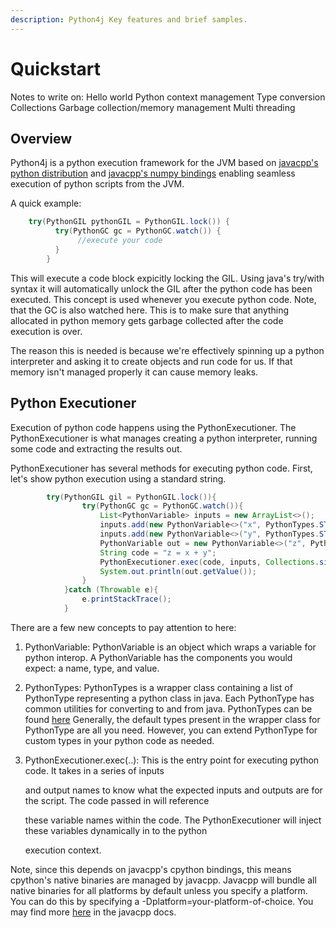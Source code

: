 ```yaml
---
description: Python4j Key features and brief samples.
---
```


# Quickstart

Notes to write on: Hello world Python context management Type conversion Collections Garbage collection/memory management Multi threading

## Overview

Python4j is a python execution framework for the JVM based on [javacpp's python distribution](https://github.com/bytedeco/javacpp-presets/tree/master/cpython) and [javacpp's numpy bindings](https://github.com/bytedeco/javacpp-presets/tree/master/numpy) enabling seamless execution of python scripts from the JVM.

A quick example:

```java
    try(PythonGIL pythonGIL = PythonGIL.lock()) {
          try(PythonGC gc = PythonGC.watch()) {
               //execute your code
          }
        }
```

This will execute a code block expicitly locking the GIL. Using java's try/with syntax it will automatically unlock the GIL after the python code has been executed. This concept is used whenever you execute python code. Note, that the GC is also watched here. This is to make sure that anything allocated in python memory gets garbage collected after the code execution is over.

The reason this is needed is because we're effectively spinning up a python interpreter and asking it to create objects and run code for us. If that memory isn't managed properly it can cause memory leaks.

## Python Executioner

Execution of python code happens using the PythonExecutioner. The PythonExecutioner is what manages creating a python interpreter, running some code and extracting the results out.

PythonExecutioner has several methods for executing python code. First, let's show python execution using a standard string.

```java
        try(PythonGIL gil = PythonGIL.lock()){
                try(PythonGC gc = PythonGC.watch()){
                    List<PythonVariable> inputs = new ArrayList<>();
                    inputs.add(new PythonVariable<>("x", PythonTypes.STR, "Hello "));
                    inputs.add(new PythonVariable<>("y", PythonTypes.STR, "World"));
                    PythonVariable out = new PythonVariable<>("z", PythonTypes.STR);
                    String code = "z = x + y";
                    PythonExecutioner.exec(code, inputs, Collections.singletonList(out));
                    System.out.println(out.getValue());
                }
            }catch (Throwable e){
                e.printStackTrace();
            }
```

There are a few new concepts to pay attention to here:

1. PythonVariable: PythonVariable is an object which wraps a variable for python interop. A PythonVariable has the components you would expect: a name, type, and value.
2. PythonTypes: PythonTypes is a wrapper class containing a list of PythonType representing a python class in java. Each PythonType has common utilities for converting to and from java. PythonTypes can be found [here](https://github.com/eclipse/deeplearning4j/blob/%20c715aea405980eb043420af86c671032bbb78ec6/python4j/python4j-core/src/main/java/org/nd4j/python4j/PythonTypes.java) Generally, the default types present in the wrapper class for PythonType are all you need. However, you can extend PythonType for custom types in your python code as needed.
3.  PythonExecutioner.exec(..): This is the entry point for executing python code.  It takes in a series of inputs

    and output names to know what the expected inputs and outputs are for the script. The code passed in will reference

    these variable names within the code. The PythonExecutioner will inject these variables dynamically in to the python

    execution context.

Note, since this depends on javacpp's cpython bindings, this means cpython's native binaries are managed by javacpp. Javacpp will bundle all native binaries for all platforms by default unless you specify a platform. You can do this by specifying a -Dplatform=your-platform-of-choice. You may find more [here](https://github.com/bytedeco/javacpp-presets/wiki/Reducing-the-Number-of-Dependencies) in the javacpp docs.
